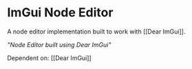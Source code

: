 # ImGui Node Editor
A node editor implementation built to work with [[Dear ImGui]].

*"Node Editor built using Dear ImGui"*

Dependent on:
[[Dear ImGui]]
